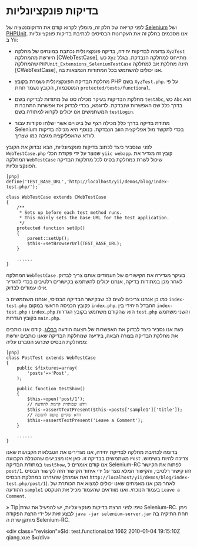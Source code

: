 ﻿בדיקות פונקציונליות
==================

לפני קריאה של חלק זה, מומלץ לקרוא קודם את הדוקומנטציה של [Selenium](http://seleniumhq.org/docs/) ושל [PHPUnit](http://www.phpunit.de/wiki/Documentation). אנו מסכמים בחלק זה את העקרונות הבסיסים לכתיבת בדיקות פונקציונליות ב Yii:

* בדומה לבדיקות יחידה, בדיקה פונקציונלית נכתבת במונחים של מחלקה `XyzTest` היורשת מהמחלקה [CWebTestCase], כש `Xyz` מתייחס למחלקה הנבדקת. בגלל שהמחלקה `PHPUnit_Extensions_SeleniumTestCase` הינה מחלקת אב למחלקה [CWebTestCase], אנו יכולים להשתמש בכל המתודות הנמצאות בה.

* מחלקת הבדיקה הפונקציונלית נשמרת בקובץ PHP בשם `XyzTest.php`. על פי המוסכמות, הקובץ נשמר תחת `protected/tests/functional`.

* מחלקת הבדיקות בעיקר מכילה סט של מתודות לבדיקה בשם `testAbc`, כש `Abc` הוא בדרך כלל שם האפשרות שנבדקת. לדוגמא, בכדי לבדוק את אפשרות התחברות המשתמשים אנו יכולים לקרוא למתודה בשם `testLogin`.

* מתודת בדיקה בדרך כלל מכילה רצף של ביטויים אשר ישלחו פקודות עבור Selenium בכדי לתקשר מול אפליקצית הווב הנבדקת. בנוסף היא מכילה בדיקות לוודא שהאפליקציה מגיבה כמו שצריך.

לפני שנסביר כיצד לכתוב בדיקות פונקציונליות, הבא נבדוק את הקובץ `WebTestCase.php` שנוצר על ידי פקודת הכלי `yiic webapp`. קובץ זה מגדיר את המחלקה `WebTestCase` שיכול לשרת כמחלקת בסיס לכל מחלקות הבדיקה הפונקציונליות.

~~~
[php]
define('TEST_BASE_URL','http://localhost/yii/demos/blog/index-test.php/');

class WebTestCase extends CWebTestCase
{
    /**
     * Sets up before each test method runs.
     * This mainly sets the base URL for the test application.
     */
    protected function setUp()
    {
        parent::setUp();
        $this-»setBrowserUrl(TEST_BASE_URL);
    }

    ......
}
~~~

המחלקה `WebTestCase` בעיקר מגדירה את הקישורים של העמודים אותם צריך לבדוק. לאחר מכן במתודות בדיקה, אנחנו יכולים להשתמש בקישורים רלטיבים בכדי להגדיר אילו עמודים לבדוק.

כמו כן אנחנו צריכים לשים לב שבקישור הבדיקה הבסיסי, אנחנו משתמשים ב `index-test.php` כקובץ הכניסה הראשי במקום `index.php`. ההבדל היחידי בין `index-test.php` ו `index.php` הוא שהקודם משתמש בקובץ הגדרות `test.php` והשני משתמש בקובץ הגדרות `main.php`.

כעת אנו נסביר כיצד לבדוק את האפשרות של תצוגה הודעה [בבלוג](http://www.yiiframework.com/demos/blog). קודם אנו כותבים את מחלקת הבדיקה בצורה הבאה, בידיעה שמחלקת הבדיקה שאנו כותבים יורשת ממחלקת הבסיס שכרגע הסברנו עליה:

~~~
[php]
class PostTest extends WebTestCase
{
    public $fixtures=array(
        'posts'=»'Post',
    );

    public function testShow()
    {
        $this-»open('post/1');
        // וודא שכותרת קיימת להודעה
        $this-»assertTextPresent($this-»posts['sample1']['title']);
        // וודא שקיים טופס לתגובה
        $this-»assertTextPresent('Leave a Comment');
    }

    ......
}
~~~

בדומה לכתיבת מחלקה לבדיקת יחידה, אנו מגדירים את הטבלאות הקבועות שאנו משתמשים בבדיקה זו. כאן אנו מצביעים שהטבלה הקבועה `Post` צריכה להיות בשימוש. במתודת הבדיקה `testShow`, אנו קודם אומרים ל Selenium-RC לפתוח את הקישור `post/1`. זהו קישור רלטיבי, והקישור המלא נוצר על ידי איחוד הקישור הזה לקישור הבסיס שהגדרנו במחלקת הבסיס (זאת אומרת `http://localhost/yii/demos/blog/index-test.php/post/1`). לאחר מכן אנו מאמתים שאנו יכולים למצוא את הכותרת של ההודעה `sample1` בעמוד הנוכחי. ואנו מוודאים שהעמוד מכיל את הטקסט `Leave a Comment`.

» Tip|טיפ: לפני הרצת בדיקות פונקציונליות, יש להפעיל את שרת Selenium-RC. ניתן לבצע זאת על ידי הרצת הפקודה `java -jar selenium-server.jar` תחת התיקיה בה מותקן שרת ה Selenium-RC.

«div class="revision"»$Id: test.functional.txt 1662 2010-01-04 19:15:10Z qiang.xue $«/div»
